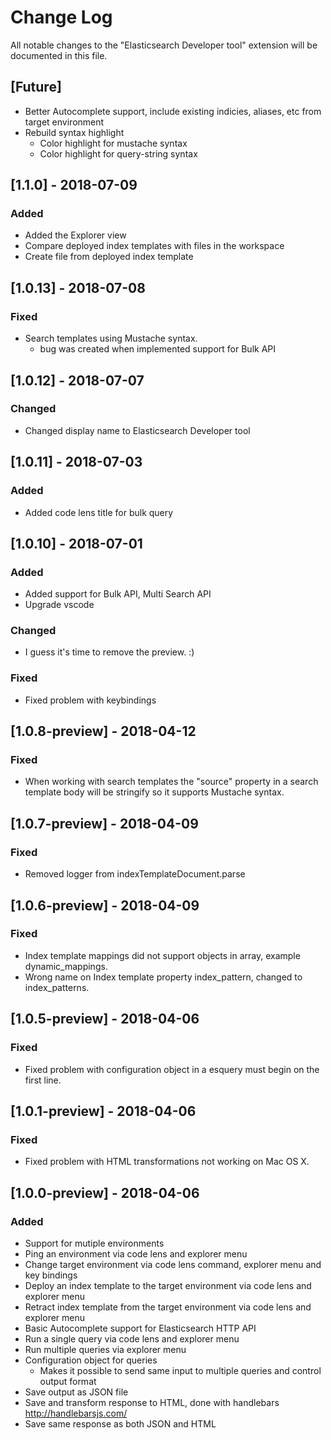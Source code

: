 # Change Log
All notable changes to the "Elasticsearch Developer tool" extension will be documented in this file.

## [Future]
- Better Autocomplete support, include existing indicies, aliases, etc from target environment
- Rebuild syntax highlight
    - Color highlight for mustache syntax
    - Color highlight for query-string syntax

## [1.1.0] - 2018-07-09
### Added
- Added the Explorer view
- Compare deployed index templates with files in the workspace
- Create file from deployed index template

## [1.0.13] - 2018-07-08
### Fixed
- Search templates using Mustache syntax. 
    - bug was created when implemented support for Bulk API

## [1.0.12] - 2018-07-07
### Changed
- Changed display name to Elasticsearch Developer tool

## [1.0.11] - 2018-07-03
### Added
- Added code lens title for bulk query

## [1.0.10] - 2018-07-01
### Added
- Added support for Bulk API, Multi Search API
- Upgrade vscode
### Changed
- I guess it's time to remove the preview. :)
### Fixed
- Fixed problem with keybindings

## [1.0.8-preview] - 2018-04-12
### Fixed
- When working with search templates the "source" property in a search template body will be stringify so it supports Mustache syntax.

## [1.0.7-preview] - 2018-04-09
### Fixed
- Removed logger from indexTemplateDocument.parse

## [1.0.6-preview] - 2018-04-09
### Fixed
- Index template mappings did not support objects in array, example dynamic_mappings. 
- Wrong name on Index template property index_pattern, changed to index_patterns.

## [1.0.5-preview] - 2018-04-06
### Fixed
- Fixed problem with configuration object in a esquery must begin on the first line.

## [1.0.1-preview] - 2018-04-06
### Fixed
- Fixed problem with HTML transformations not working on Mac OS X.

## [1.0.0-preview] - 2018-04-06
### Added
- Support for mutiple environments
- Ping an environment via code lens and explorer menu
- Change target environment via code lens command, explorer menu and key bindings
- Deploy an index template to the target environment via code lens and explorer menu
- Retract index template from the target environment via code lens and explorer menu
- Basic Autocomplete support for Elasticsearch HTTP API
- Run a single query via code lens and explorer menu
- Run multiple queries via explorer menu
- Configuration object for queries 
    - Makes it possible to send same input to multiple queries and control output format
- Save output as JSON file
- Save and transform response to HTML, done with handlebars http://handlebarsjs.com/
- Save same response as both JSON and HTML